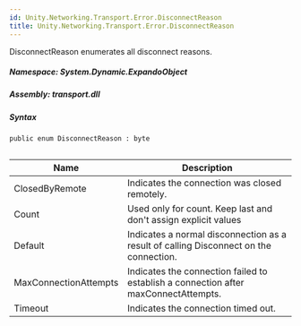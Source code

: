 ```yaml
---  
id: Unity.Networking.Transport.Error.DisconnectReason  
title: Unity.Networking.Transport.Error.DisconnectReason  
---
```


<div class="markdown level0 summary">

DisconnectReason enumerates all disconnect reasons.

</div>

<div class="markdown level0 conceptual">

</div>

##### **Namespace**: System.Dynamic.ExpandoObject

##### **Assembly**: transport.dll

##### Syntax

``` lang-csharp
public enum DisconnectReason : byte
```

## 

| Name                  | Description                                                                           |
|-----------------------|---------------------------------------------------------------------------------------|
| ClosedByRemote        | Indicates the connection was closed remotely.                                         |
| Count                 | Used only for count. Keep last and don't assign explicit values                       |
| Default               | Indicates a normal disconnection as a result of calling Disconnect on the connection. |
| MaxConnectionAttempts | Indicates the connection failed to establish a connection after maxConnectAttempts.   |
| Timeout               | Indicates the connection timed out.                                                   |
